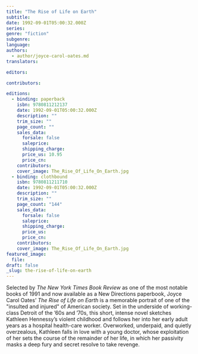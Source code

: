 ```yaml
---
title: "The Rise of Life on Earth"
subtitle:
date: 1992-09-01T05:00:32.000Z
series:
genre: "fiction"
subgenre:
language:
authors:
  - author/joyce-carol-oates.md
translators:

editors:

contributors:

editions:
  - binding: paperback
    isbn: 9780811212137
    date: 1992-09-01T05:00:32.000Z
    description: ""
    trim_size: ""
    page_count: ""
    sales_data:
      forsale: false
      saleprice:
      shipping_charge:
      price_us: 10.95
      price_cn:
    contributors:
    cover_image: The_Rise_Of_Life_On_Earth.jpg
  - binding: clothbound
    isbn: 9780811211710
    date: 1992-09-01T05:00:32.000Z
    description: ""
    trim_size: ""
    page_count: "144"
    sales_data:
      forsale: false
      saleprice:
      shipping_charge:
      price_us:
      price_cn:
    contributors:
    cover_image: The_Rise_Of_Life_On_Earth.jpg
featured_image:
  file:
draft: false
_slug: the-rise-of-life-on-earth
---
```


Selected by _The New York Times Book Review_ as one of the most notable books of 1991 and now available as a New Directions paperbook, Joyce Carol Oates’ _The Rise of Life on Earth_ is a memorable portrait of one of the "insulted and injured" of American society. Set in the underside of working-class Detroit of the ’60s and ’70s, this short, intense novel sketches Kathleen Hennessy’s violent childhood and follows her into her early adult years as a hospital health-care worker. Overworked, underpaid, and quietly overzealous, Kathleen falls in love with a young doctor, whose exploitation of her sets the course of the remainder of her life, in which her passivity masks a deep fury and secret resolve to take revenge.

